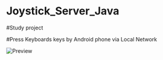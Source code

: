 # Joystick_Server_Java

#Study project 

#Press Keyboards keys by Android phone via Local Network

![Preview](https://user-images.githubusercontent.com/15323425/208526243-767cea69-431d-4f7b-8616-4a9af35bc25e.png)
